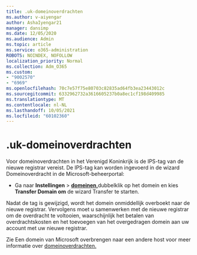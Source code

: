 ```yaml
---
title: .uk-domeinoverdrachten
ms.author: v-aiyengar
author: AshaIyengar21
manager: dansimp
ms.date: 12/05/2020
ms.audience: Admin
ms.topic: article
ms.service: o365-administration
ROBOTS: NOINDEX, NOFOLLOW
localization_priority: Normal
ms.collection: Adm_O365
ms.custom:
- "9002570"
- "6969"
ms.openlocfilehash: 70c7e57f75e80703c82835ad64fb3ea23443012c
ms.sourcegitcommit: 6332962732a3616605237b0a8ec1cf198d409985
ms.translationtype: MT
ms.contentlocale: nl-NL
ms.lasthandoff: 10/05/2021
ms.locfileid: "60102360"
---
```

# <a name="uk-domain-transfers"></a>.uk-domeinoverdrachten

Voor domeinoverdrachten in het Verenigd Koninkrijk is de IPS-tag van de nieuwe registrar vereist. De IPS-tag kan worden ingevoerd in de wizard Domeinoverdracht in de Microsoft-beheerportal:

- Ga naar **Instellingen**  >  [**domeinen,**](https://admin.microsoft.com/#/Domains)dubbelklik op het domein en kies **Transfer Domain om** de wizard Transfer te starten.

Nadat de tag is gewijzigd, wordt het domein onmiddellijk overboekt naar de nieuwe registrar. Vervolgens moet u samenwerken met de nieuwe registrar om de overdracht te voltooien, waarschijnlijk het betalen van overdrachtskosten en het toevoegen van het overgedragen domein aan uw account met uw nieuwe registrar.

Zie Een domein van Microsoft overbrengen naar een andere host voor meer informatie over [domeinoverdrachten.](https://docs.microsoft.com/microsoft-365/admin/get-help-with-domains/transfer-a-domain-from-microsoft-to-another-host)
